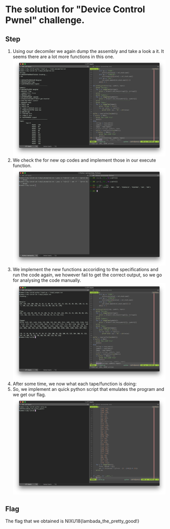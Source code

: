 # The solution for "Device Control Pwnel" challenge.

## Step
1. Using our decomiler we again dump the assembly and take a look a it. It seems there are a lot more functions in this one. ![decompile](0.png)
2. We check the for new op codes and implement those in our execute function. ![newcodes](1.png)
3. We implement the new functions accoriding to the specifications and run the code again, we however fail to get the correct output, so
we go for analysing the code manually. ![output](2.png)
4. After some time, we now what each tape/function is doing: 
5. So, we implement an quick python script that emulates the program and we get our flag.
![flag](4.png)

## Flag
The flag that we obtained is NIXU18{lambada_the_pretty_good!}
